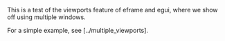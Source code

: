This is a test of the viewports feature of eframe and egui, where we show off using multiple windows.

For a simple example, see [../multiple_viewports].
